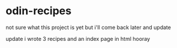 # odin-recipes

not sure what this project is yet but i'll come back later and update

update i wrote 3 recipes and an index page in html hooray